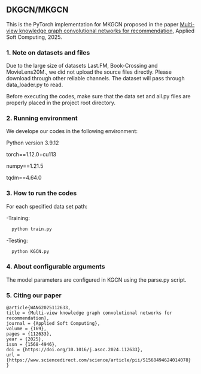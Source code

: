 ## DKGCN/MKGCN
This is the PyTorch implementation for MKGCN proposed in the paper [Multi-view knowledge graph convolutional networks for recommendation](https://www.sciencedirect.com/science/article/abs/pii/S1568494624014078), Applied Soft Computing, 2025.

### 1. Note on datasets and files
Due to the large size of datasets Last.FM, Book-Crossing and MovieLens20M., we did not upload the source files directly. Please download through other reliable channels. The dataset will pass through data_loader.py to read.

Before executing the codes, make sure that the data set and all.py files are properly placed in the project root directory.

### 2. Running environment
We develope our codes in the following environment:

  Python version 3.9.12
 
  torch==1.12.0+cu113
  
  numpy==1.21.5
  
  tqdm==4.64.0

### 3. How to run the codes
For each specified data set path:

-Training:

``` Python
  python train.py 
```
-Testing:

``` Python
  python KGCN.py 
```
### 4. About configurable arguments

The model parameters are configured in KGCN using the parse.py script.

### 5. Citing our paper

```
@article{WANG2025112633,
title = {Multi-view knowledge graph convolutional networks for recommendation},
journal = {Applied Soft Computing},
volume = {169},
pages = {112633},
year = {2025},
issn = {1568-4946},
doi = {https://doi.org/10.1016/j.asoc.2024.112633},
url = {https://www.sciencedirect.com/science/article/pii/S1568494624014078}
}
```

